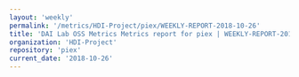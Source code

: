 ```yaml
---
layout: 'weekly'
permalink: '/metrics/HDI-Project/piex/WEEKLY-REPORT-2018-10-26'
title: 'DAI Lab OSS Metrics Metrics report for piex | WEEKLY-REPORT-2018-10-26'
organization: 'HDI-Project'
repository: 'piex'
current_date: '2018-10-26'
---
```

